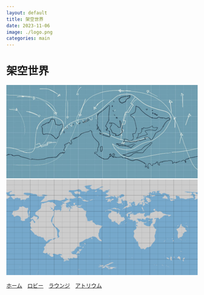 ```yaml
---
layout: default
title: 架空世界
date: 2023-11-06
image: ./logo.png
categories: main
---
```

# 架空世界
![](assets/AE1.jpg)
![](assets/PE.jpg)

[ホーム](./index.html)　[ロビー](144)　[ラウンジ](159)　[アトリウム](160)


